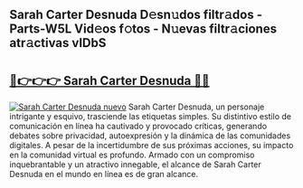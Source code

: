 ## Sarah Carter Desnuda D𝚎sn𝚞dos filtr𝚊dos - Parts-W5L Vid𝚎os f𝚘tos - N𝚞evas filtr𝚊ciones atr𝚊ctivas vIDbS

# <h2><a href="http://mb99zw4.tromn.icu/?c=Sarah+Carter+Desnuda">🔗👉👉👉 Sarah Carter Desnuda 🔗🔗</a></h2>

[![Sarah Carter Desnuda nuevo](https://i.imgur.com/pEAQMta.gif)](http://mb99zw4.tromn.icu/?c=Sarah+Carter+Desnuda)
Sarah Carter Desnuda, un personaje intrigante y esquivo, trasciende las etiquetas simples. Su distintivo estilo de comunicación en línea ha cautivado y provocado críticas, generando debates sobre privacidad, autoexpresión y la dinámica de las comunidades digitales. A pesar de la incertidumbre de sus próximas acciones, su impacto en la comunidad virtual es profundo. Armado con un compromiso inquebrantable y un atractivo innegable, el alcance de Sarah Carter Desnuda en el mundo en línea es de gran alcance.
